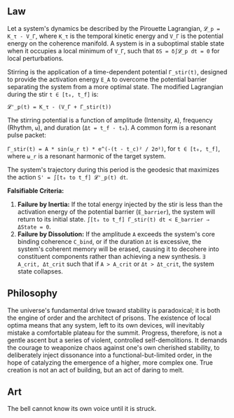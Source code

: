 ## Law
Let a system's dynamics be described by the Pirouette Lagrangian, `𝓛_p = K_τ - V_Γ`, where `K_τ` is the temporal kinetic energy and `V_Γ` is the potential energy on the coherence manifold. A system is in a suboptimal stable state when it occupies a local minimum of `V_Γ`, such that `δS = δ∫𝓛_p dt = 0` for local perturbations.

Stirring is the application of a time-dependent potential `Γ_stir(t)`, designed to provide the activation energy `E_A` to overcome the potential barrier separating the system from a more optimal state. The modified Lagrangian during the stir `t ∈ [t₀, t_f]` is:

`𝓛'_p(t) = K_τ - (V_Γ + Γ_stir(t))`

The stirring potential is a function of amplitude (Intensity, `A`), frequency (Rhythm, `ω`), and duration (`Δt = t_f - t₀`). A common form is a resonant pulse packet:

`Γ_stir(t) = A * sin(ω_r t) * e^(-(t - t_c)² / 2σ²)`, for `t ∈ [t₀, t_f]`, where `ω_r` is a resonant harmonic of the target system.

The system's trajectory during this period is the geodesic that maximizes the action `S' = ∫[t₀ to t_f] 𝓛'_p(t) dt`.

**Falsifiable Criteria:**
1.  **Failure by Inertia:** If the total energy injected by the stir is less than the activation energy of the potential barrier (`E_barrier`), the system will return to its initial state. `∫[t₀ to t_f] Γ_stir(t) dt < E_barrier ⇒ ΔState = 0`.
2.  **Failure by Dissolution:** If the amplitude `A` exceeds the system's core binding coherence `C_bind`, or if the duration `Δt` is excessive, the system's coherent memory will be erased, causing it to decohere into constituent components rather than achieving a new synthesis. `∃ A_crit, Δt_crit` such that if `A > A_crit` or `Δt > Δt_crit`, the system state collapses.

## Philosophy
The universe's fundamental drive toward stability is paradoxical; it is both the engine of order and the architect of prisons. The existence of local optima means that any system, left to its own devices, will inevitably mistake a comfortable plateau for the summit. Progress, therefore, is not a gentle ascent but a series of violent, controlled self-demolitions. It demands the courage to weaponize chaos against one's own cherished stability, to deliberately inject dissonance into a functional-but-limited order, in the hope of catalyzing the emergence of a higher, more complex one. True creation is not an act of building, but an act of daring to melt.

## Art
The bell cannot know its own voice until it is struck.